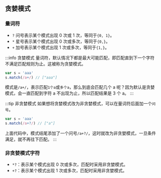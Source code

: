 ## 贪婪模式

### 量词符

- `?` 问号表示某个模式出现 0 次或 1 次，等同于`{0, 1}`。
- `*` 星号表示某个模式出现 0 次或多次，等同于`{0,}`。
- `+` 加号表示某个模式出现 1 次或多次，等同于`{1,}`。

:::info 贪婪模式
量词符，默认情况下都是最大可能匹配，即匹配直到下一个字符不满足匹配规则为止。这被称为贪婪模式。

```javascript
var s = 'aaa'
s.match(/a+/) // ["aaa"]
```

模式是`/a+/`，表示匹配`1个a`或`多个a`，那么到底会匹配几个 a 呢？因为默认是贪婪模式，会一直匹配到字符 a 不出现为止，所以匹配结果是 3 个 a。
:::

:::tip 非贪婪模式
如果想将贪婪模式改为非贪婪模式，可以在量词符后面加一个`问号`。

```javascript
var s = 'aaa'
s.match(/a+?/) // ["a"]
```

上面代码中，模式结尾添加了一个问号`/a+?/`，这时就改为非贪婪模式，一旦条件满足，就不再往下匹配。
:::

### 非贪婪模式字符

- `*?`：表示某个模式出现 0 次或多次，匹配时采用非贪婪模式。
- `+?`：表示某个模式出现 1 次或多次，匹配时采用非贪婪模式。
